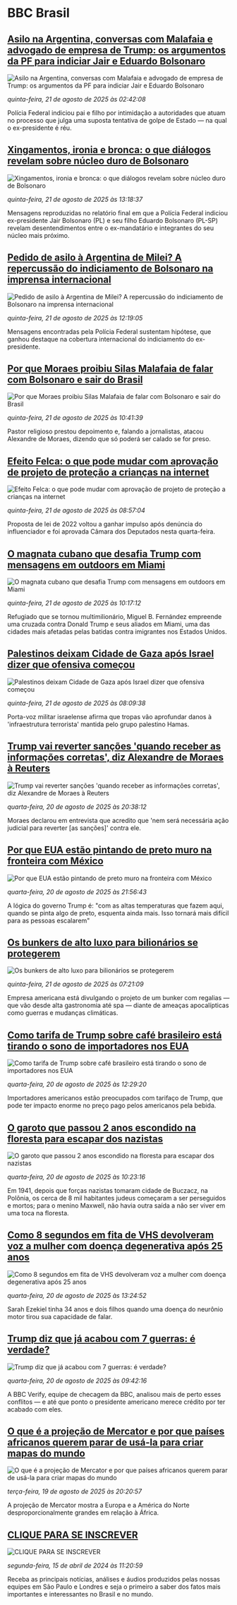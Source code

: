 # BBC Brasil## [Asilo na Argentina, conversas com Malafaia e advogado de empresa de Trump: os argumentos da PF para indiciar Jair e Eduardo Bolsonaro](https://www.bbc.com/portuguese/articles/c17nvepqny1o?at_medium=RSS&at_campaign=rss?at_campaign=githubrss)![Asilo na Argentina, conversas com Malafaia e advogado de empresa de Trump: os argumentos da PF para indiciar Jair e Eduardo Bolsonaro](https://ichef.bbci.co.uk/ace/ws/240/cpsprodpb/7870/live/0e493800-7e23-11f0-9c10-137697d014c5.jpg)_quinta-feira, 21 de agosto de 2025 às 02:42:08_Polícia Federal indiciou pai e filho por intimidação a autoridades que atuam no processo que julga uma suposta tentativa de golpe de Estado — na qual o ex-presidente é réu.## [Xingamentos, ironia e bronca: o que diálogos revelam sobre núcleo duro de Bolsonaro](https://www.bbc.com/portuguese/articles/c5y2v2k4n6go?at_medium=RSS&at_campaign=rss?at_campaign=githubrss)![Xingamentos, ironia e bronca: o que diálogos revelam sobre núcleo duro de Bolsonaro](https://ichef.bbci.co.uk/ace/ws/240/cpsprodpb/8889/live/49eb6550-7e81-11f0-9e05-3dbec5559644.png)_quinta-feira, 21 de agosto de 2025 às 13:18:37_Mensagens reproduzidas no relatório final em que a Polícia Federal indiciou ex-presidente Jair Bolsonaro (PL) e seu filho Eduardo Bolsonaro (PL-SP) revelam desentendimentos entre o ex-mandatário e integrantes do seu núcleo mais próximo.## [Pedido de asilo à Argentina de Milei? A repercussão do indiciamento de Bolsonaro na imprensa internacional](https://www.bbc.com/portuguese/articles/cj6y0ypw98po?at_medium=RSS&at_campaign=rss?at_campaign=githubrss)![Pedido de asilo à Argentina de Milei? A repercussão do indiciamento de Bolsonaro na imprensa internacional](https://ichef.bbci.co.uk/ace/ws/240/cpsprodpb/758a/live/ebffee90-7e74-11f0-8eec-4ff8283ed204.jpg)_quinta-feira, 21 de agosto de 2025 às 12:19:05_Mensagens encontradas pela Polícia Federal sustentam hipótese, que ganhou destaque na cobertura internacional do indiciamento do ex-presidente.## [Por que Moraes proibiu Silas Malafaia de falar com Bolsonaro e sair do Brasil](https://www.bbc.com/portuguese/articles/cwy0je80ezqo?at_medium=RSS&at_campaign=rss?at_campaign=githubrss)![Por que Moraes proibiu Silas Malafaia de falar com Bolsonaro e sair do Brasil](https://ichef.bbci.co.uk/ace/ws/240/cpsprodpb/9452/live/6b610d70-7e63-11f0-90b7-f1a1efbee763.jpg)_quinta-feira, 21 de agosto de 2025 às 10:41:39_Pastor religioso prestou depoimento e, falando a jornalistas, atacou Alexandre de Moraes, dizendo que só poderá ser calado se for preso.## [Efeito Felca: o que pode mudar com aprovação de projeto de proteção a crianças na internet](https://www.bbc.com/portuguese/articles/clyje9weq0lo?at_medium=RSS&at_campaign=rss?at_campaign=githubrss)![Efeito Felca: o que pode mudar com aprovação de projeto de proteção a crianças na internet](https://ichef.bbci.co.uk/ace/ws/240/cpsprodpb/10e4/live/38398e70-7c1c-11f0-83cc-c5da98c419b8.jpg)_quinta-feira, 21 de agosto de 2025 às 08:57:04_Proposta de lei de 2022 voltou a ganhar impulso após denúncia do influenciador e foi aprovada Câmara dos Deputados nesta quarta-feira.## [O magnata cubano que desafia Trump com mensagens em outdoors em Miami](https://www.bbc.com/portuguese/articles/c2en4ne1w1ro?at_medium=RSS&at_campaign=rss?at_campaign=githubrss)![O magnata cubano que desafia Trump com mensagens em outdoors em Miami](https://ichef.bbci.co.uk/ace/ws/240/cpsprodpb/a623/live/be170cb0-7c68-11f0-8e97-8b083be043dc.jpg)_quinta-feira, 21 de agosto de 2025 às 10:17:12_Refugiado que se tornou multimilionário, Miguel B. Fernández empreende uma cruzada contra Donald Trump e seus aliados em Miami, uma das cidades mais afetadas pelas batidas contra imigrantes nos Estados Unidos.## [Palestinos deixam Cidade de Gaza após Israel dizer que ofensiva começou](https://www.bbc.com/portuguese/articles/cpv0xjye3yxo?at_medium=RSS&at_campaign=rss?at_campaign=githubrss)![Palestinos deixam Cidade de Gaza após Israel dizer que ofensiva começou](https://ichef.bbci.co.uk/ace/ws/240/cpsprodpb/887a/live/82f15ba0-7e29-11f0-ab3e-bd52082cd0ae.jpg)_quinta-feira, 21 de agosto de 2025 às 08:09:38_Porta-voz militar israelense afirma que tropas vão aprofundar danos à 'infraestrutura terrorista' mantida pelo grupo palestino Hamas.## [Trump vai reverter sanções 'quando receber as informações corretas', diz Alexandre de Moraes à Reuters](https://www.bbc.com/portuguese/articles/cm2v97494gqo?at_medium=RSS&at_campaign=rss?at_campaign=githubrss)![Trump vai reverter sanções 'quando receber as informações corretas', diz Alexandre de Moraes à Reuters](https://ichef.bbci.co.uk/ace/ws/240/cpsprodpb/029a/live/31a85d70-7e01-11f0-83cc-c5da98c419b8.jpg)_quarta-feira, 20 de agosto de 2025 às 20:38:12_Moraes declarou em entrevista que acredito que 'nem será necessária ação judicial para reverter [as sanções]' contra ele.## [Por que EUA estão pintando de preto muro na fronteira com México ](https://www.bbc.com/portuguese/articles/c1ejq8xy596o?at_medium=RSS&at_campaign=rss?at_campaign=githubrss)![Por que EUA estão pintando de preto muro na fronteira com México ](https://ichef.bbci.co.uk/ace/ws/240/cpsprodpb/cb0e/live/15539f70-7de5-11f0-aa3b-29990a8088ef.jpg)_quarta-feira, 20 de agosto de 2025 às 21:56:43_A lógica do governo Trump é: "com as altas temperaturas que fazem aqui, quando se pinta algo de preto, esquenta ainda mais. Isso tornará mais difícil para as pessoas escalarem"## [Os bunkers de alto luxo para bilionários se protegerem](https://www.bbc.com/portuguese/articles/cz71yxvdgeyo?at_medium=RSS&at_campaign=rss?at_campaign=githubrss)![Os bunkers de alto luxo para bilionários se protegerem](https://ichef.bbci.co.uk/ace/ws/240/cpsprodpb/1162/live/efa11310-7c64-11f0-83cc-c5da98c419b8.png)_quinta-feira, 21 de agosto de 2025 às 07:21:09_Empresa americana está divulgando o projeto de um bunker com regalias — que vão desde alta gastronomia até spa — diante de ameaças apocalípticas como guerras e mudanças climáticas.## [Como tarifa de Trump sobre café brasileiro está tirando o sono de importadores nos EUA](https://www.bbc.com/portuguese/articles/c5ypjd8x85jo?at_medium=RSS&at_campaign=rss?at_campaign=githubrss)![Como tarifa de Trump sobre café brasileiro está tirando o sono de importadores nos EUA](https://ichef.bbci.co.uk/ace/ws/240/cpsprodpb/ad3c/live/122f4c40-7da9-11f0-a34f-318be3fb0481.jpg)_quarta-feira, 20 de agosto de 2025 às 12:29:20_Importadores americanos estão preocupados com tarifaço de Trump, que pode ter impacto enorme no preço pago pelos americanos pela bebida.## [O garoto que passou 2 anos escondido na floresta para escapar dos nazistas](https://www.bbc.com/portuguese/articles/cj93e403y9yo?at_medium=RSS&at_campaign=rss?at_campaign=githubrss)![O garoto que passou 2 anos escondido na floresta para escapar dos nazistas](https://ichef.bbci.co.uk/ace/ws/240/cpsprodpb/95d1/live/ad26eac0-36fd-11f0-8947-7d6241f9fce9.jpg)_quarta-feira, 20 de agosto de 2025 às 10:23:16_Em 1941, depois que forças nazistas tomaram cidade de Buczacz, na Polônia, os cerca de 8 mil habitantes judeus começaram a ser perseguidos e mortos; para o menino Maxwell, não havia outra saída a não ser viver em uma toca na floresta.## [Como 8 segundos em fita de VHS devolveram voz a mulher com doença degenerativa após 25 anos](https://www.bbc.com/portuguese/articles/cx29gz8pg8qo?at_medium=RSS&at_campaign=rss?at_campaign=githubrss)![Como 8 segundos em fita de VHS devolveram voz a mulher com doença degenerativa após 25 anos](https://ichef.bbci.co.uk/ace/ws/240/cpsprodpb/c946/live/409dcbf0-7d0f-11f0-83cc-c5da98c419b8.jpg)_quarta-feira, 20 de agosto de 2025 às 13:24:52_Sarah Ezekiel tinha 34 anos e dois filhos quando uma doença do neurônio motor tirou sua capacidade de falar.## [Trump diz que já acabou com 7 guerras: é verdade?](https://www.bbc.com/portuguese/articles/cpqvw82ex1zo?at_medium=RSS&at_campaign=rss?at_campaign=githubrss)![Trump diz que já acabou com 7 guerras: é verdade?](https://ichef.bbci.co.uk/ace/ws/240/cpsprodpb/2468/live/64cea190-7da3-11f0-83cc-c5da98c419b8.jpg)_quarta-feira, 20 de agosto de 2025 às 09:42:16_A BBC Verify, equipe de checagem da BBC, analisou mais de perto esses conflitos — e até que ponto o presidente americano merece crédito por ter acabado com eles.## [O que é a projeção de Mercator e por que países africanos querem parar de usá-la para criar mapas do mundo ](https://www.bbc.com/portuguese/articles/cy4dwjgpwkjo?at_medium=RSS&at_campaign=rss?at_campaign=githubrss)![O que é a projeção de Mercator e por que países africanos querem parar de usá-la para criar mapas do mundo ](https://ichef.bbci.co.uk/ace/ws/240/cpsprodpb/a70d/live/d3a2b9c0-7d09-11f0-ab3e-bd52082cd0ae.png)_terça-feira, 19 de agosto de 2025 às 20:20:57_A projeção de Mercator mostra a Europa e a América do Norte desproporcionalmente grandes em relação à África.## [CLIQUE PARA SE INSCREVER](https://bbc.in/3UkB2wH?at_medium=RSS&at_campaign=rss?at_campaign=githubrss)![CLIQUE PARA SE INSCREVER](https://ichef.bbci.co.uk/ace/standard/240/cpsprodpb/45da/live/56e64420-2264-11ef-80aa-699d54c46324.png)_segunda-feira, 15 de abril de 2024 às 11:20:59_Receba as principais notícias, análises e áudios produzidos pelas nossas equipes em São Paulo e Londres e seja o primeiro a saber dos fatos mais importantes e interessantes no Brasil e no mundo.